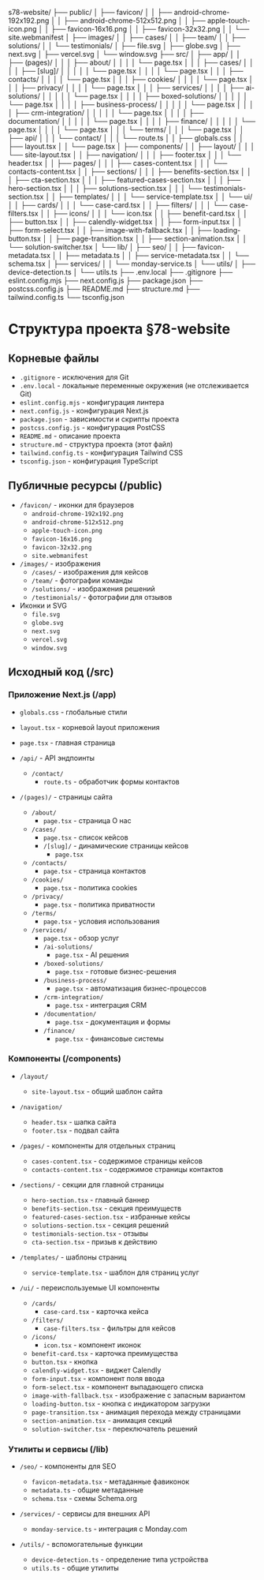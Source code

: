 s78-website/
├── public/
│   ├── favicon/
│   │   ├── android-chrome-192x192.png
│   │   ├── android-chrome-512x512.png
│   │   ├── apple-touch-icon.png
│   │   ├── favicon-16x16.png
│   │   ├── favicon-32x32.png
│   │   └── site.webmanifest
│   ├── images/
│   │   ├── cases/
│   │   ├── team/
│   │   ├── solutions/
│   │   └── testimonials/
│   ├── file.svg
│   ├── globe.svg
│   ├── next.svg
│   ├── vercel.svg
│   └── window.svg
├── src/
│   ├── app/
│   │   ├── (pages)/
│   │   │   ├── about/
│   │   │   │   └── page.tsx
│   │   │   ├── cases/
│   │   │   │   ├── [slug]/
│   │   │   │   │   └── page.tsx
│   │   │   │   └── page.tsx
│   │   │   ├── contacts/
│   │   │   │   └── page.tsx
│   │   │   ├── cookies/
│   │   │   │   └── page.tsx
│   │   │   ├── privacy/
│   │   │   │   └── page.tsx
│   │   │   ├── services/
│   │   │   │   ├── ai-solutions/
│   │   │   │   │   └── page.tsx
│   │   │   │   ├── boxed-solutions/
│   │   │   │   │   └── page.tsx
│   │   │   │   ├── business-process/
│   │   │   │   │   └── page.tsx
│   │   │   │   ├── crm-integration/
│   │   │   │   │   └── page.tsx
│   │   │   │   ├── documentation/
│   │   │   │   │   └── page.tsx
│   │   │   │   ├── finance/
│   │   │   │   │   └── page.tsx
│   │   │   │   └── page.tsx
│   │   │   └── terms/
│   │   │       └── page.tsx
│   │   ├── api/
│   │   │   └── contact/
│   │   │       └── route.ts
│   │   ├── globals.css
│   │   ├── layout.tsx
│   │   └── page.tsx
│   ├── components/
│   │   ├── layout/
│   │   │   └── site-layout.tsx
│   │   ├── navigation/
│   │   │   ├── footer.tsx
│   │   │   └── header.tsx
│   │   ├── pages/
│   │   │   ├── cases-content.tsx
│   │   │   └── contacts-content.tsx
│   │   ├── sections/
│   │   │   ├── benefits-section.tsx
│   │   │   ├── cta-section.tsx
│   │   │   ├── featured-cases-section.tsx
│   │   │   ├── hero-section.tsx
│   │   │   ├── solutions-section.tsx
│   │   │   └── testimonials-section.tsx
│   │   ├── templates/
│   │   │   └── service-template.tsx
│   │   └── ui/
│   │       ├── cards/
│   │       │   └── case-card.tsx
│   │       ├── filters/
│   │       │   └── case-filters.tsx
│   │       ├── icons/
│   │       │   └── icon.tsx
│   │       ├── benefit-card.tsx
│   │       ├── button.tsx
│   │       ├── calendly-widget.tsx
│   │       ├── form-input.tsx
│   │       ├── form-select.tsx
│   │       ├── image-with-fallback.tsx
│   │       ├── loading-button.tsx
│   │       ├── page-transition.tsx
│   │       ├── section-animation.tsx
│   │       └── solution-switcher.tsx
│   └── lib/
│       ├── seo/
│       │   ├── favicon-metadata.tsx
│       │   ├── metadata.ts
│       │   ├── service-metadata.tsx
│       │   └── schema.tsx
│       ├── services/
│       │   └── monday-service.ts
│       └── utils/
│           ├── device-detection.ts
│           └── utils.ts
├── .env.local
├── .gitignore
├── eslint.config.mjs
├── next.config.js
├── package.json
├── postcss.config.js
├── README.md
├── structure.md
├── tailwind.config.ts
└── tsconfig.json



# Структура проекта §78-website

## Корневые файлы
- `.gitignore` - исключения для Git
- `.env.local` - локальные переменные окружения (не отслеживается Git)
- `eslint.config.mjs` - конфигурация линтера
- `next.config.js` - конфигурация Next.js
- `package.json` - зависимости и скрипты проекта
- `postcss.config.js` - конфигурация PostCSS
- `README.md` - описание проекта
- `structure.md` - структура проекта (этот файл)
- `tailwind.config.ts` - конфигурация Tailwind CSS
- `tsconfig.json` - конфигурация TypeScript

## Публичные ресурсы (/public)
- `/favicon/` - иконки для браузеров
  - `android-chrome-192x192.png`
  - `android-chrome-512x512.png`
  - `apple-touch-icon.png`
  - `favicon-16x16.png` 
  - `favicon-32x32.png`
  - `site.webmanifest`
- `/images/` - изображения
  - `/cases/` - изображения для кейсов
  - `/team/` - фотографии команды
  - `/solutions/` - изображения решений
  - `/testimonials/` - фотографии для отзывов
- Иконки и SVG
  - `file.svg`
  - `globe.svg`
  - `next.svg`
  - `vercel.svg`
  - `window.svg`

## Исходный код (/src)

### Приложение Next.js (/app)
- `globals.css` - глобальные стили
- `layout.tsx` - корневой layout приложения
- `page.tsx` - главная страница

- `/api/` - API эндпоинты
  - `/contact/`
    - `route.ts` - обработчик формы контактов

- `/(pages)/` - страницы сайта
  - `/about/`
    - `page.tsx` - страница О нас
  - `/cases/`
    - `page.tsx` - список кейсов
    - `/[slug]/` - динамические страницы кейсов
      - `page.tsx`
  - `/contacts/`
    - `page.tsx` - страница контактов
  - `/cookies/`
    - `page.tsx` - политика cookies
  - `/privacy/`
    - `page.tsx` - политика приватности
  - `/terms/`
    - `page.tsx` - условия использования
  - `/services/`
    - `page.tsx` - обзор услуг
    - `/ai-solutions/`
      - `page.tsx` - AI решения
    - `/boxed-solutions/`
      - `page.tsx` - готовые бизнес-решения
    - `/business-process/`
      - `page.tsx` - автоматизация бизнес-процессов
    - `/crm-integration/`
      - `page.tsx` - интеграция CRM
    - `/documentation/`
      - `page.tsx` - документация и формы
    - `/finance/`
      - `page.tsx` - финансовые системы

### Компоненты (/components)
- `/layout/`
  - `site-layout.tsx` - общий шаблон сайта

- `/navigation/`
  - `header.tsx` - шапка сайта
  - `footer.tsx` - подвал сайта

- `/pages/` - компоненты для отдельных страниц
  - `cases-content.tsx` - содержимое страницы кейсов
  - `contacts-content.tsx` - содержимое страницы контактов

- `/sections/` - секции для главной страницы
  - `hero-section.tsx` - главный баннер
  - `benefits-section.tsx` - секция преимуществ
  - `featured-cases-section.tsx` - избранные кейсы
  - `solutions-section.tsx` - секция решений
  - `testimonials-section.tsx` - отзывы
  - `cta-section.tsx` - призыв к действию

- `/templates/` - шаблоны страниц
  - `service-template.tsx` - шаблон для страниц услуг

- `/ui/` - переиспользуемые UI компоненты
  - `/cards/`
    - `case-card.tsx` - карточка кейса
  - `/filters/`
    - `case-filters.tsx` - фильтры для кейсов
  - `/icons/`
    - `icon.tsx` - компонент иконок
  - `benefit-card.tsx` - карточка преимущества
  - `button.tsx` - кнопка
  - `calendly-widget.tsx` - виджет Calendly
  - `form-input.tsx` - компонент поля ввода
  - `form-select.tsx` - компонент выпадающего списка
  - `image-with-fallback.tsx` - изображение с запасным вариантом
  - `loading-button.tsx` - кнопка с индикатором загрузки
  - `page-transition.tsx` - анимация перехода между страницами
  - `section-animation.tsx` - анимация секций
  - `solution-switcher.tsx` - переключатель решений

### Утилиты и сервисы (/lib)
- `/seo/` - компоненты для SEO
  - `favicon-metadata.tsx` - метаданные фавиконок
  - `metadata.ts` - общие метаданные
  - `schema.tsx` - схемы Schema.org

- `/services/` - сервисы для внешних API
  - `monday-service.ts` - интеграция с Monday.com

- `/utils/` - вспомогательные функции
  - `device-detection.ts` - определение типа устройства
  - `utils.ts` - общие утилиты